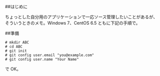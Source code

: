 ##はじめに

ちょっとした自分用のアプリケーションで一応ソース管理したいことがあるが、そういうときのメモ。Windows 7、CentOS 6.5 ともに下記の手順で。

##準備

```
# mkdir ABC
# cd ABC
# git init
# git config user.email "you@example.com"
# git config user.name "Your Name"
```

で OK。